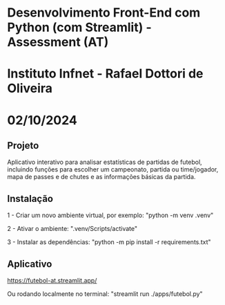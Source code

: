 # Desenvolvimento Front-End com Python (com Streamlit) - Assessment (AT)
# Instituto Infnet - Rafael Dottori de Oliveira
# 02/10/2024


## Projeto
Aplicativo interativo para analisar estatísticas de partidas de futebol, incluindo funções para escolher um campeonato, partida ou time/jogador, mapa de passes e de chutes e as informações básicas da partida.


## Instalação
1 - Criar um novo ambiente virtual, por exemplo: "python -m venv .venv"

2 - Ativar o ambiente: ".venv/Scripts/activate"

3 - Instalar as dependências: "python -m pip install -r requirements.txt"


## Aplicativo
https://futebol-at.streamlit.app/

Ou rodando localmente no terminal: "streamlit run ./apps/futebol.py"